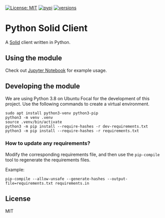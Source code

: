 [![License: MIT](https://img.shields.io/badge/License-MIT-blue.svg)](https://opensource.org/licenses/MIT) 
[![pypi](https://img.shields.io/pypi/v/solidclient.svg)](https://pypi.python.org/pypi/solidclient)
[![versions](https://img.shields.io/pypi/pyversions/solidclient.svg)](https://gitlab.com/arbetsformedlingen/individdata/oak/python-solid-client/)

# Python Solid Client

A [Solid](https://solidproject.org/) client written in Python.

## Using the module

Check out [Jupyter Notebook](https://gitlab.com/arbetsformedlingen/individdata/oak/python-solid-client/-/blob/main/solid_api.ipynb) for example usage.

## Developing the module

We are using Python 3.8 on Ubuntu Focal for the development of this project.
Use the following commands to create a virtual environment.

```
sudo apt install python3-venv python3-pip
python3 -m venv .venv
source .venv/bin/activate
python3 -m pip install --require-hashes -r dev-requirements.txt
python3 -m pip install --require-hashes -r requirements.txt
```

### How to update any requirements?

Modify the corresponding requirements file, and then use the `pip-compile` tool
to regenerate the requirements files.

Example:

```
pip-compile --allow-unsafe --generate-hashes --output-file=requirements.txt requirements.in
```

## License

MIT
